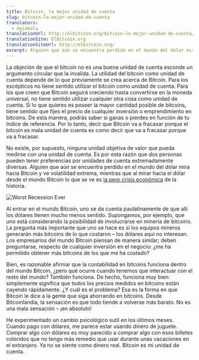 ```yaml
---
title: Bitcoin, la mejor unidad de cuenta
slug: bitcoin-la-mejor-unidad-de-cuenta
translators:
  - majamalu
translationUrl: http://elbitcoin.org/bitcoin-la-mejor-unidad-de-cuenta/
translationSite: ElBitcoin.org
translationSiteUrl: http://elbitcoin.org/
excerpt: Alguien que aún se encuentra perdido en el mundo del dólar mira hacia Bitcoin y ve volatilidad extrema, mientras que al mirar hacia el dólar desde el mundo Bitcoin lo que se ve es la peor crisis económica de la historia.
---
```


La objeción de que el bitcoin no es una buena unidad de cuenta esconde un argumento circular que la invalida. La utilidad del bitcoin como unidad de cuenta depende de lo que previamente se crea acerca de Bitcoin. Para los escépticos no tiene sentido utilizar el bitcoin como unidad de cuenta. Para los que creen que Bitcoin seguirá creciendo hasta convertirse en la moneda universal, no tiene sentido utilizar cualquier otra cosa como unidad de cuenta. Si lo que quieres es poseer la mayor cantidad posible de bitcoins, tiene sentido que fijes el precio de cualquier inversión o emprendimiento en bitcoins. De esta manera, podrás saber si ganas o pierdes en función de tu índice de referencia. Por lo tanto, decir que Bitcoin va a fracasar porque el bitcoin es mala unidad de cuenta es como decir que va a fracasar porque va a fracasar.

No existe, por supuesto, ninguna unidad objetiva de valor que pueda medirse con una unidad de cuenta. Es por esta razón que dos personas pueden tener preferencias por unidades de cuenta extremadamente diversas. Alguien que aún se encuentra perdido en el mundo del dólar mira hacia Bitcoin y ve volatilidad extrema, mientras que al mirar hacia el dólar desde el mundo Bitcoin lo que se ve es [la peor crisis económica](http://bitcoinism.blogspot.com/2013/11/us-dollar-falls-to-new-lows-against.html) de la historia.

![Worst Recession Ever](/img/mempool/bitcoin-is-the-best-unit-of-account/SP500inBTC.png)

Al entrar en el mundo Bitcoin, uno se da cuenta paulatinamente de que allí los dólares tienen mucho menos sentido. Supongamos, por ejemplo, que uno está considerando la posibilidad de involucrarse en minería de bitcoins. La pregunta más importante que uno se hace es si los equipos mineros generarán más bitcoins de lo que costaron – los dólares aquí no interesan. Los empresarios del mundo Bitcoin piensan de manera similar; deben preguntarse, respecto de cualquier inversión en el negocio: ¿me ha permitido obtener más bitcoins de los que me ha costado?

Bien, es razonable afirmar que la contabilidad en bitcoins funciona dentro del mundo Bitcoin, ¿pero qué ocurre cuando tenemos que interactuar con el resto del mundo? También funciona. De hecho, funciona muy bien: simplemente significa que todos los precios medidos en bitcoins están cayendo rápidamente. ¿Y cuál es el problema? Esa es la forma en que Bitcoin le dice a la gente que siga ahorrando en bitcoins. Desde Bitcoinlandia, la sensación es que todo tiende a volverse más barato. No es una mala sensación – ¡en absoluto!

He experimentado un cambio psicológico sutil en los últimos meses. Cuando pago con dólares, me parece estar usando dinero de juguete. Comprar algo con dólares es muy parecido a comprar algo con esos billetes coloridos que no tengo más remedio que usar durante unas vacaciones en el extranjero. Ya no se siente como dinero real. Bitcoin es mi unidad de cuenta.

